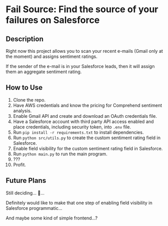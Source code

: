 # Fail Source: Find the source of your failures on Salesforce

## Description

Right now this project allows you to scan your recent e-mails (Gmail only at the moment) and assigns sentiment ratings.

If the sender of the e-mail is in your Salesforce leads, then it will assign them an aggregate sentiment rating.


## How to Use

1. Clone the repo.
2. Have AWS credentials and know the pricing for Comprehend sentiment analysis.
3. Enable Gmail API and create and download an OAuth credentials file.
4. Have a Salesforce account with third party API access enabled and place credentials, including security token, into `.env` file.
5. Run `pip install -r requirements.txt` to install dependencies.
6. Run `python src/utils.py` to create the custom sentiment rating field in Salesforce.
7. Enable field visibility for the custom sentiment rating field in Salesforce.
8. Run `python main.py` to run the main program.
9. ???
10. Profit.


## Future Plans

Still deciding... 🤔...

Definitely would like to make that one step of enabling field visibility in Salesforce programmatic...

And maybe some kind of simple frontend...?





